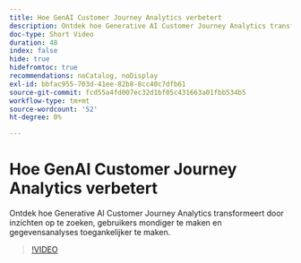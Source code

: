 ```yaml
---
title: Hoe GenAI Customer Journey Analytics verbetert
description: Ontdek hoe Generative AI Customer Journey Analytics transformeert door inzichten op te zoeken, gebruikers mondiger te maken en gegevensanalyses toegankelijker te maken.
doc-type: Short Video
duration: 48
index: false
hide: true
hidefromtoc: true
recommendations: noCatalog, noDisplay
exl-id: bbfac955-703d-41ee-82b8-8cc40c7dfb61
source-git-commit: fcd55a4fd007ec32d1bf05c431663a01fbb534b5
workflow-type: tm+mt
source-wordcount: '52'
ht-degree: 0%

---
```


# Hoe GenAI Customer Journey Analytics verbetert

Ontdek hoe Generative AI Customer Journey Analytics transformeert door inzichten op te zoeken, gebruikers mondiger te maken en gegevensanalyses toegankelijker te maken.

<!-- 62_S106_3442453_47_how-genai-enhances-customer-journey-analytics -->
>[!VIDEO](https://video.tv.adobe.com/v/3459998/?learn=on&enablevpops=true&captions=dut)
